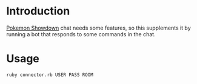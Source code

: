 # Introduction

[Pokemon Showdown][0] chat needs some features, so this supplements it by running a bot that responds to some commands in the chat.

  [0]: http://pokemonshowdown.com

# Usage

    ruby connector.rb USER PASS ROOM


